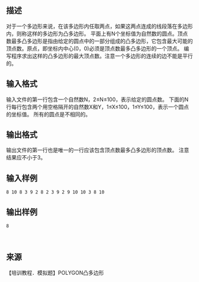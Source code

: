 ## 描述

对于一个多边形来说，在该多边形内任取两点，如果这两点连成的线段落在多边形内，则称这样的多边形为凸多边形。 平面上有N个坐标值为自然数的圆点。顶点数最多凸多边形是指由给定的圆点中的一部分组成的凸多边形，它包含最大可能的顶点数。原点，即坐标内中心(0，0)必须是顶点数最多凸多边形的一个顶点。 编写程序求出这样的凸多边形的最大顶点数。注意一个多边形的连续的边不能是平行的。

## 输入格式

输入文件的第一行包含一个自然数N，2≤N≤100，表示给定的圆点数。 下面的N行每行包含两个用空格隔开的自然数X和Y，1≤X≤100，1≤Y≤100，表示一个圆点的坐标值。 所有的圆点是不相同的。

## 输出格式

输出文件的第一行也是唯一的一行应该包含顶点数最多凸多边形的顶点数。 注意结果应不小于3。

## 输入样例

```plaintext
8 10 8 3 9 2 8 2 3 9 2 9 10 10 3 8 10
```

## 输出样例

```plaintext
8
```



 

## 来源

【培训教程．模拟题】POLYGON凸多边形

